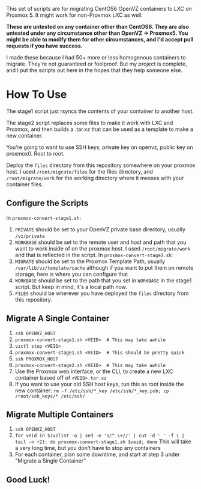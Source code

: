 This set of scripts are for migrating CentOS6 OpenVZ containers to
LXC on Proxmox 5.  It might work for non-Proxmox LXC as well.

**These are untested on any container other than CentOS6.  They
are also untested under any circumstance other than OpenVZ -> Proxmox5.
You might be able to modify them for other circumstances, and I'd accept
pull requests if you have success.**

I made these because I had 50+ more or less homogenous containers to migrate.
They're not guaranteed or foolproof.  But my project is complete, and I put
the scripts out here in the hopes that they help someone else.

# How To Use
The stage1 script just rsyncs the contents of your container to another host.

The stage2 script replaces some files to make it work with LXC and Proxmox,
and then builds a .tar.xz that can be used as a template to make a new
container.

You're going to want to use SSH keys, private key on openvz, public key on proxmox0.  Root to root.

Deploy the `files` directory from this repository somewhere on your proxmox
host.  I used `/root/migrate/files` for the files directory, and `/root/migrate/work`
for the working directory where it messes with your container files.

## Configure the Scripts
In `proxmox-convert-stage1.sh`:
1. `PRIVATE` should be set to your OpenVZ private base directory, usually `/vz/private`
2. `WORKBASE` should be set to the remote user and host and path that you want to
   work inside of on the proxmox host.  I used `/root/migrate/work` and that is
   reflected in the script.
In `proxmox-convert-stage2.sh`:
1. `MIGRATE` should be set to the Proxmox Template Path, usually `/var/lib/vz/template/cache`
   although if you want to put them on remote storage, here is where you can configure that
2. `WORKBASE` should be set to the path that you set in `WORKBASE` in the stage1 script.
   But keep in mind, it's a local path now.
3. `FILES` should be wherever you have deployed the `files` directory from this repository.

## Migrate A Single Container
1. `ssh OPENVZ_HOST`
2. `proxmox-convert-stage1.sh <VEID>  # This may take awhile`
3. `vzctl stop <VEID>`
4. `proxmox-convert-stage1.sh <VEID>  # This should be pretty quick`
5. `ssh PROXMOX_HOST`
6. `proxmox-convert-stage2.sh <VEID>  # This may take awhile`
7. Use the Proxmox web interface, or the CLI, to create a new LXC container
   based off of `<VEID>.tar.xz`
8. If you want to use your old SSH host keys, run this as root inside the new container:
   `rm -f /etc/ssh/*_key /etc/ssh/*_key.pub; cp /root/ssh_keys/* /etc/ssh/`

## Migrate Multiple Containers
1. `ssh OPENVZ_HOST`
2. `for veid in $(vzlist -a | sed -e 's/^ \+//' | cut -d ' ' -f 1 | tail -n +2); do proxmox-convert-stage1.sh $veid; done`
   This will take a very long time, but you don't have to stop any containers
3. For each container, plan some downtime, and start at step 3 under "Migrate a Single Container"

## Good Luck!
